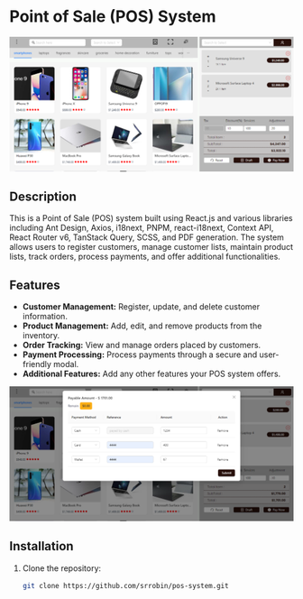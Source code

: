 # Point of Sale (POS) System

![POS System](https://github.com/srrobin/pos-system/blob/main/src/assets/scrnli_4_17_2024_2-57-04%20PM.png)

## Description

This is a Point of Sale (POS) system built using React.js and various libraries including Ant Design, Axios, i18next, PNPM, react-i18next, Context API, React Router v6, TanStack Query, SCSS, and PDF generation. The system allows users to register customers, manage customer lists, maintain product lists, track orders, process payments, and offer additional functionalities.

## Features

- **Customer Management:** Register, update, and delete customer information.
- **Product Management:** Add, edit, and remove products from the inventory.
- **Order Tracking:** View and manage orders placed by customers.
- **Payment Processing:** Process payments through a secure and user-friendly modal.
- **Additional Features:** Add any other features your POS system offers.



![POS System](https://github.com/srrobin/pos-system/blob/main/src/assets/scrnli_4_17_2024_2-59-45%20PM.png)

## Installation

1. Clone the repository:

   ```bash
   git clone https://github.com/srrobin/pos-system.git
